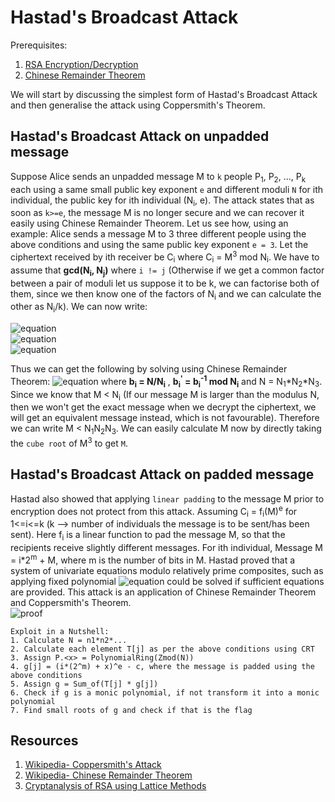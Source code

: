 # Hastad's Broadcast Attack

Prerequisites:
1. [RSA Encryption/Decryption](https://github.com/ashutosh1206/Crypton/blob/master/RSA-encryption/README.md)
2. [Chinese Remainder Theorem](https://en.wikipedia.org/wiki/Chinese_remainder_theorem)

We will start by discussing the simplest form of Hastad's Broadcast Attack and then generalise the attack using Coppersmith's Theorem.

## Hastad's Broadcast Attack on unpadded message
Suppose Alice sends an unpadded message M to `k` people P<sub>1</sub>, P<sub>2</sub>, ..., P<sub>k</sub> each using a same small public key exponent `e` and different moduli `N` for ith individual, the public key for ith individual (N<sub>i</sub>, e). The attack states that as soon as `k>=e`, the message M is no longer secure and we can recover it easily using Chinese Remainder Theorem. Let us see how, using an example: Alice sends a message M to 3 three different people using the above conditions and using the same public key exponent `e = 3`. Let the ciphertext received by ith receiver be C<sub>i</sub> where C<sub>i</sub> = M<sup>3</sup> mod N<sub>i</sub>. We have to assume that **gcd(N<sub>i</sub>, N<sub>j</sub>)** where `i != j` (Otherwise if we get a common factor between a pair of moduli let us suppose it to be k, we can factorise both of them, since we then know one of the factors of N<sub>i</sub> and we can calculate the other as N<sub>i</sub>/k). We can now write:

![equation](https://latex.codecogs.com/png.latex?{\displaystyle&space;M^{3}\equiv&space;C_{1}{\pmod&space;{N_{1}}}})  
![equation](https://latex.codecogs.com/png.latex?{\displaystyle&space;M^{3}\equiv&space;C_{2}{\pmod&space;{N_{2}}}})  
![equation](https://latex.codecogs.com/png.latex?{\displaystyle&space;M^{3}\equiv&space;C_{3}{\pmod&space;{N_{3}}}})  

Thus we can get the following by solving using Chinese Remainder Theorem:
![equation](https://latex.codecogs.com/png.latex?M^{3}&space;=&space;\sum_{i=1}^3&space;C_i&space;b_i&space;b'_i&space;\pmod{N})
where **b<sub>i</sub> = N/N<sub>i</sub>** , **b<sub>i</sub><sup>'</sup> = b<sub>i</sub><sup>-1</sup> mod N<sub>i</sub>** and N = N<sub>1</sub>*N<sub>2</sub>*N<sub>3</sub>. Since we know that M < N<sub>i</sub> (If our message M is larger than the modulus N, then we won't get the exact message when we decrypt the ciphertext, we will get an equivalent message instead, which is not favourable). Therefore we can write M < N<sub>1</sub>N<sub>2</sub>N<sub>3</sub>. We can easily calculate M now by directly taking the `cube root` of M<sup>3</sup> to get `M`.


## Hastad's Broadcast Attack on padded message
Hastad also showed that applying `linear padding` to the message M prior to encryption does not protect from this attack. Assuming C<sub>i</sub> = f<sub>i</sub>(M)<sup>e</sup> for 1<=i<=k (k --> number of individuals the message is to be sent/has been sent). Here f<sub>i</sub> is a linear function to pad the message M, so that the recipients receive slightly different messages. For ith individual, Message M = i*2<sup>m</sup> + M, where m is the number of bits in M. Hastad proved that a system of univariate equations modulo relatively prime composites, such as applying fixed polynomial ![equation](https://latex.codecogs.com/png.latex?{\displaystyle&space;g_{i}(M)\equiv&space;0{\pmod&space;{N_{i}}}}) could be solved if sufficient equations are provided. This attack is an application of Chinese Remainder Theorem and Coppersmith's Theorem.  
![proof](https://i.imgur.com/ivFhUEj.png)

    Exploit in a Nutshell:
    1. Calculate N = n1*n2*... 
    2. Calculate each element T[j] as per the above conditions using CRT
    3. Assign P.<x> = PolynomialRing(Zmod(N))
    4. g[j] = (i*(2^m) + x)^e - c, where the message is padded using the above conditions
    5. Assign g = Sum_of(T[j] * g[j])
    6. Check if g is a monic polynomial, if not transform it into a monic polynomial
    7. Find small roots of g and check if that is the flag



## Resources
1. [Wikipedia- Coppersmith's Attack](https://en.wikipedia.org/wiki/Coppersmith%27s_attack)
2. [Wikipedia- Chinese Remainder Theorem](https://en.wikipedia.org/wiki/Chinese_remainder_theorem)
3. [Cryptanalysis of RSA using Lattice Methods](http://theory.stanford.edu/~gdurf/durfee-thesis-phd.pdf)



